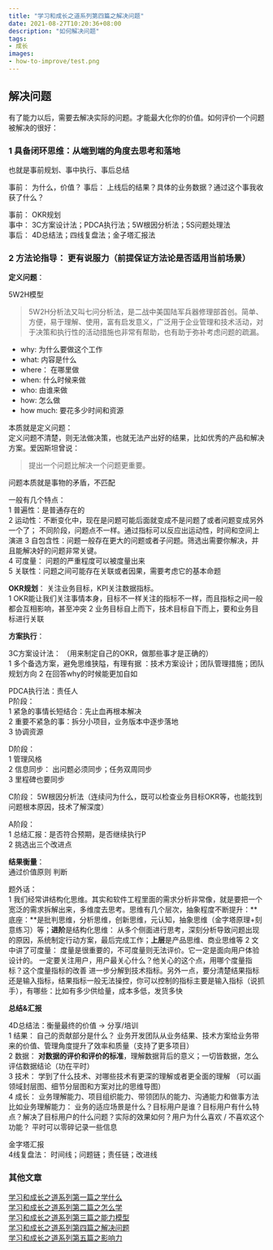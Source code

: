 ```yaml
---
title: "学习和成长之道系列第四篇之解决问题"
date: 2021-08-27T10:20:36+08:00
description: "如何解决问题"
tags:
- 成长
images:
- how-to-improve/test.png
---  
```


## 解决问题

有了能力以后，需要去解决实际的问题。才能最大化你的价值。如何评价一个问题被解决的很好：  

### 1 具备闭环思维：从端到端的角度去思考和落地

也就是事前规划、事中执行、事后总结

事前： 为什么，价值？
事后： 上线后的结果？具体的业务数据？通过这个事我收获了什么？  

事前： OKR规划  
事中： 3C方案设计法；PDCA执行法；5W根因分析法；5S问题处理法  
事后： 4D总结法；四线复盘法；金子塔汇报法  

### 2 方法论指导： 更有说服力（前提保证方法论是否适用当前场景）

**定义问题**： 

5W2H模型
> 5W2H分析法又叫七问分析法，是二战中美国陆军兵器修理部首创。简单、方便，易于理解、使用，富有启发意义，广泛用于企业管理和技术活动，对于决策和执行性的活动措施也非常有帮助，也有助于弥补考虑问题的疏漏。

* why: 为什么要做这个工作  
* what: 内容是什么  
* where： 在哪里做  
* when: 什么时候来做  
* who: 由谁来做  
* how: 怎么做  
* how much: 要花多少时间和资源  

本质就是定义问题：  
定义问题不清楚，则无法做决策，也就无法产出好的结果，比如优秀的产品和解决方案。爱因斯坦曾说：
> 提出一个问题比解决一个问题更重要。

问题本质就是事物的矛盾，不匹配

一般有几个特点：  
1 普遍性：是普通存在的  
2 运动性：不断变化中，现在是问题可能后面就变成不是问题了或者问题变成另外一个了；
         不同阶段，问题点不一样。通过指标可以反应出运动性，时间和空间上演进
3 自包含性：问题一般存在更大的问题或者子问题。筛选出需要你解决，并且能解决好的问题非常关键。  
4 可度量： 问题的严重程度可以被度量出来  
5 关联性：问题之间可能存在关联或者因果，需要考虑它的基本命题  

<!-- 怎么解决问题：  
方法论：
> 任何名词都有结构  
> 任何动词都有流程  
> 任何形容词都度量  

步骤：  
1 现象/新概念（结构）  
2 现有的方案副作用，多维度思考（洞见，历史）  
3 梳理指标（度量问题的严重性，现在）  
5 发现机会（本质）  
6 规划（未来）   -->

**OKR规划**： 
关注业务目标，KPI关注数据指标。  
1 OKR能让我们关注事情本身，目标不一样关注的指标不一样，而且指标之间一般都会互相影响，甚至冲突
2 业务目标自上而下，技术目标自下而上，要和业务目标进行关联

**方案执行**：  

3C方案设计法： （用来制定自己的OKR，做那些事才是正确的）  
1 多个备选方案，避免思维狭隘，有理有据 ：技术方案设计；团队管理措施；团队规划方向
2 在回答why的时候能更加自如

PDCA执行法：责任人  
P阶段：  
1 紧急的事情长短结合：先止血再根本解决  
2 重要不紧急的事：拆分小项目，业务版本中逐步落地  
3 协调资源  

D阶段：  
1 管理风格  
2 信息同步： 出问题必须同步；任务双周同步  
3 里程碑也要同步  

C阶段：
5W根因分析法（连续问为什么，既可以检查业务目标OKR等，也能找到问题根本原因，技术了解深度）

A阶段：  
1 总结汇报：是否符合预期，是否继续执行P  
2 挑选出三个改进点  

**结果衡量**：  
通过价值原则 判断

题外话：  
1 我们经常讲结构化思维。其实和软件工程里面的需求分析非常像，就是要把一个宽泛的需求拆解出来，多维度去思考。思维有几个层次，抽象程度不断提升：**底座：**是批判思维，分析思维，创新思维，元认知，抽象思维（金字塔原理+刻意练习）等；**进阶**是结构化思维： 从多个侧面进行思考，深刻分析导致问题出现的原因，系统制定行动方案，最后完成工作；**上层**是产品思维、商业思维等
2 文中讲了可度量： 度量是很重要的，不可度量则无法评价。它一定是面向用户体验设计的。 一定要关注用户，用户最关心什么？他关心的这个点，用哪个度量指标？这个度量指标的改善 进一步分解到技术指标。另外一点，要分清楚结果指标还是输入指标，结果指标一般无法操控，你可以控制的指标主要是输入指标（说抓手），有哪些：比如有多少供给量，成本多低，发货多快

**总结&汇报**  

4D总结法：衡量最终的价值 -> 分享/培训  
1 结果： 自己的贡献部分是什么？ 业务开发团队从业务结果、技术方案给业务带来的价值、管理角度提升了效率和质量（支持了更多项目）  
2 数据： **对数据的评价和评价的标准**，理解数据背后的意义；一切皆数据，怎么评估数据结论（功在平时）  
3 技术： 学到了什么技术、对哪些技术有更深的理解或者更全面的理解 （可以画领域封层图、细节分层图和方案对比的思维导图）  
4 成长： 业务理解能力、项目组织能力、带领团队的能力、沟通能力和做事方法  
比如业务理解能力： 业务的适应场景是什么？目标用户是谁？目标用户有什么特点？解决了目标用户的什么问题？实际的效果如何？用户为什么喜欢 / 不喜欢这个功能？  平时可以零碎记录一些信息  

金字塔汇报  
4线复盘法： 时间线；问题链；责任链；改进线 

### 其他文章

[学习和成长之道系列第一篇之学什么](../how-to-improve)  
[学习和成长之道系列第二篇之怎么学](../how-to-improve2)  
[学习和成长之道系列第三篇之能力模型](../how-to-improve3)  
[学习和成长之道系列第四篇之解决问题](../how-to-improve4)  
[学习和成长之道系列第五篇之影响力](../how-to-improve5)  
